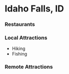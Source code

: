 # Idaho Falls, ID

### Restaurants

### Local Attractions

- Hiking
- Fishing

### Remote Attractions
